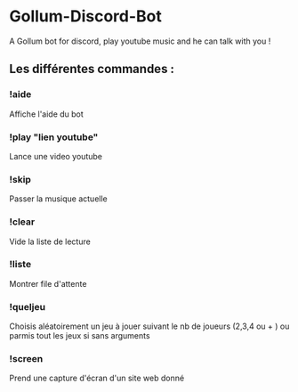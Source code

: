 # Gollum-Discord-Bot
A Gollum bot for discord, play youtube music and he can talk with you !

## Les différentes commandes :
### !aide
Affiche l'aide du bot
### !play "lien youtube"
Lance une video youtube
### !skip
Passer la musique actuelle
### !clear
Vide la liste de lecture
### !liste
Montrer file d'attente
### !queljeu
Choisis aléatoirement un jeu à jouer suivant le nb de joueurs (2,3,4 ou + ) ou parmis tout les jeux si sans arguments
### !screen
Prend une capture d'écran d'un site web donné
